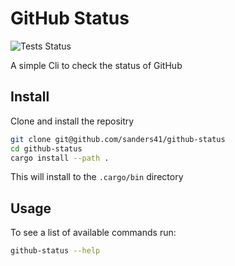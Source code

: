 # GitHub Status

![Tests Status](https://github.com/sanders41/github-status/workflows/Testing/badge.svg?branch=main&event=push)

A simple Cli to check the status of GitHub

## Install

Clone and install the repositry

```sh
git clone git@github.com/sanders41/github-status
cd github-status
cargo install --path .
```

This will install to the `.cargo/bin` directory


## Usage

To see a list of available commands run:

```sh
github-status --help
```
